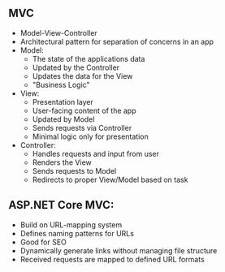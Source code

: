 ## MVC

- Model-View-Controller
- Architectural pattern for separation of concerns in an app
- Model:
  - The state of the applications data
  - Updated by the Controller
  - Updates the data for the View
  - "Business Logic"
- View:
  - Presentation layer
  - User-facing content of the app
  - Updated by Model
  - Sends requests via Controller
  - Minimal logic only for presentation
- Controller:
  - Handles requests and input from user
  - Renders the View
  - Sends requests to Model
  - Redirects to proper View/Model based on task

## ASP.NET Core MVC:
- Build on URL-mapping system
- Defines naming patterns for URLs
- Good for SEO
- Dynamically generate links without managing file structure
- Received requests are mapped to defined URL formats

